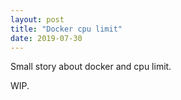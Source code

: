```yaml
---
layout: post
title: "Docker cpu limit"
date: 2019-07-30
---
```


Small story about docker and cpu limit.

WIP.
